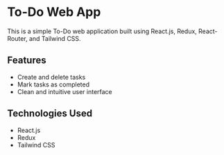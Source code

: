 # To-Do Web App

This is a simple To-Do web application built using React.js, Redux, React-Router, and Tailwind CSS.

## Features

- Create and delete tasks
- Mark tasks as completed
- Clean and intuitive user interface

## Technologies Used

- React.js
- Redux
- Tailwind CSS
